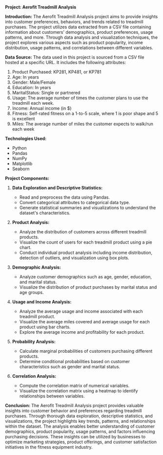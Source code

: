 **Project: Aerofit Treadmill Analysis**

**Introduction:**
The Aerofit Treadmill Analysis project aims to provide insights into customer preferences, behaviors, and trends related to treadmill purchases. The project utilizes data extracted from a CSV file containing information about customers' demographics, product preferences, usage patterns, and more. Through data analysis and visualization techniques, the project explores various aspects such as product popularity, income distribution, usage patterns, and correlations between different variables.

**Data Source:**
The data used in this project is sourced from a CSV file hosted at a specific URL. It includes the following attributes:

1. Product Purchased: KP281, KP481, or KP781
2. Age: In years
3. Gender: Male/Female
4. Education: In years
5. MaritalStatus: Single or partnered
6. Usage: The average number of times the customer plans to use the treadmill each week.
7. Income: Annual income (in $)
8. Fitness: Self-rated fitness on a 1-to-5 scale, where 1 is poor shape and 5 is excellent
9. Miles: The average number of miles the customer expects to walk/run each week

**Technologies Used:**
- Python
- Pandas
- NumPy
- Matplotlib
- Seaborn

**Project Components:**
1. **Data Exploration and Descriptive Statistics:**
   - Read and preprocess the data using Pandas.
   - Convert categorical attributes to categorical data type.
   - Generate statistical summaries and visualizations to understand the dataset's characteristics.

2. **Product Analysis:**
   - Analyze the distribution of customers across different treadmill products.
   - Visualize the count of users for each treadmill product using a pie chart.
   - Conduct individual product analysis including income distribution, detection of outliers, and visualization using box plots.

3. **Demographic Analysis:**
   - Analyze customer demographics such as age, gender, education, and marital status.
   - Visualize the distribution of product purchases by marital status and age groups.

4. **Usage and Income Analysis:**
   - Analyze the average usage and income associated with each treadmill product.
   - Visualize the average miles covered and average usage for each product using bar charts.
   - Explore the average income and profitability for each product.

5. **Probability Analysis:**
   - Calculate marginal probabilities of customers purchasing different products.
   - Determine conditional probabilities based on customer characteristics such as gender and marital status.

6. **Correlation Analysis:**
   - Compute the correlation matrix of numerical variables.
   - Visualize the correlation matrix using a heatmap to identify relationships between variables.

**Conclusion:**
The Aerofit Treadmill Analysis project provides valuable insights into customer behavior and preferences regarding treadmill purchases. Through thorough data exploration, descriptive statistics, and visualizations, the project highlights key trends, patterns, and relationships within the dataset. The analysis enables better understanding of customer demographics, product popularity, usage patterns, and factors influencing purchasing decisions. These insights can be utilized by businesses to optimize marketing strategies, product offerings, and customer satisfaction initiatives in the fitness equipment industry.

